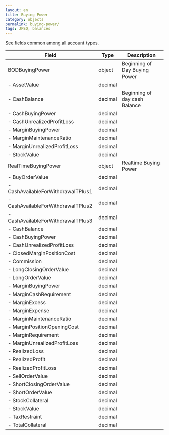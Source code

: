 ```yaml
---
layout: en
title: Buying Power
category: objects
permalink: buying-power/
tags: JPEQ, balances
---
```


[See fields common among all account types.](../account/)

| Field | Type | Description |
| ----- | ---- | ----------- |
| BODBuyingPower | object | Beginning of Day Buying Power |
| - AssetValue | decimal |  |
| - CashBalance | decimal | Beginning of day cash Balance |
| - CashBuyingPower  | decimal |  |
| - CashUnrealizedProfitLoss | decimal |  |
| - MarginBuyingPower | decimal |  |
| - MarginMaintenanceRatio | decimal |  |
| - MarginUnrealizedProfitLoss | decimal |  |
| - StockValue | decimal |  |
| RealTimeBuyingPower | object | Realtime Buying Power |
| - BuyOrderValue | decimal |  |
| - CashAvailableForWithdrawalTPlus1 | decimal |  |
| - CashAvailableForWithdrawalTPlus2 | decimal |  |
| - CashAvailableForWithdrawalTPlus3 | decimal |  |
| - CashBalance | decimal |  |
| - CashBuyingPower | decimal |  |
| - CashUnrealizedProfitLoss | decimal |  |
| - ClosedMarginPositionCost | decimal |  |
| - Commission | decimal |  |
| - LongClosingOrderValue | decimal |  |
| - LongOrderValue | decimal |  |
| - MarginBuyingPower | decimal |  |
| - MarginCashRequirement | decimal |  |
| - MarginExcess | decimal |  |
| - MarginExpense | decimal |  |
| - MarginMaintenanceRatio | decimal |  |
| - MarginPositionOpeningCost | decimal |  |
| - MarginRequirement | decimal |  |
| - MarginUnrealizedProfitLoss | decimal |  |
| - RealizedLoss | decimal |  |
| - RealizedProfit | decimal |  |
| - RealizedProfitLoss | decimal |  |
| - SellOrderValue | decimal |  |
| - ShortClosingOrderValue | decimal |  |
| - ShortOrderValue | decimal |  |
| - StockCollateral | decimal |  |
| - StockValue | decimal |  |
| - TaxRestraint | decimal |  |
| - TotalCollateral | decimal |  |

